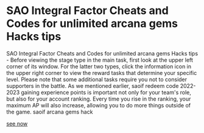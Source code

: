 # SAO Integral Factor Cheats and Codes for unlimited arcana gems Hacks tips

SAO Integral Factor Cheats and Codes for unlimited arcana gems Hacks tips - Before viewing the stage type in the main task, first look at the upper left corner of its window. For the latter two types, click the information icon in the upper right corner to view the reward tasks that determine your specific level. Please note that some additional tasks require you not to consider supporters in the battle. As we mentioned earlier, saoif redeem code 2022-2023 gaining experience points is important not only for your team's role, but also for your account ranking. Every time you rise in the ranking, your maximum AP will also increase, allowing you to do more things outside of the game. saoif arcana gems hack

[see now](https://fengmod.top/sword-art-online-integral-factor/)
